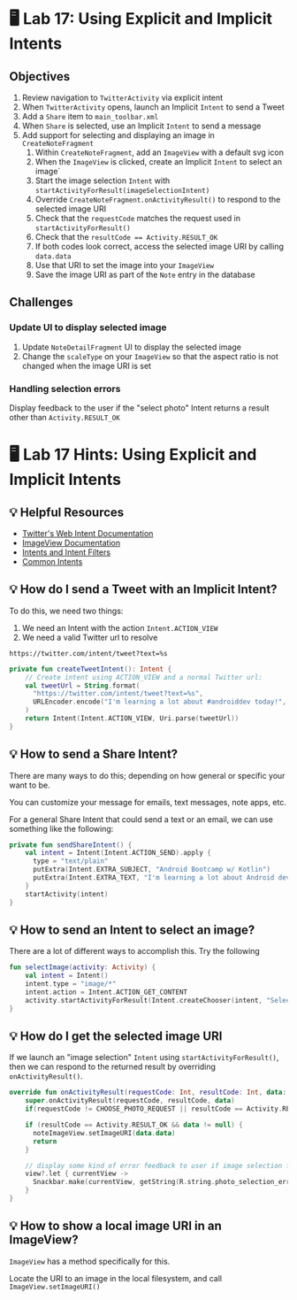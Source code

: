 # 🖥 Lab 17: Using Explicit and Implicit Intents

## Objectives
1. Review navigation to `TwitterActivity` via explicit intent
2. When `TwitterActivity` opens, launch an Implicit `Intent` to send a Tweet
3. Add a `Share` item to `main_toolbar.xml`
4. When `Share` is selected, use an Implicit `Intent` to send a message
5. Add support for selecting and displaying an image in `CreateNoteFragment`
    1. Within `CreateNoteFragment`, add an `ImageView` with a default svg icon
    2. When the `ImageView` is clicked, create an Implicit `Intent` to select an image`
    3. Start the image selection `Intent` with `startActivityForResult(imageSelectionIntent)`
    4. Override `CreateNoteFragment.onActivityResult()` to respond to the selected image URI
    5. Check that the `requestCode` matches the request used in `startActivityForResult()`
    6. Check that the `resultCode == Activity.RESULT_OK`
    7. If both codes look correct, access the selected image URI by calling `data.data`
    8. Use that URI to set the image into your `ImageView`
    9. Save the image URI as part of the `Note` entry in the database

## Challenges

### Update UI to display selected image
1. Update `NoteDetailFragment` UI to display the selected image
2. Change the `scaleType` on your `ImageView` so that the aspect ratio is not changed when the image URI is set

### Handling selection errors
Display feedback to the user if the "select photo" Intent returns a result other than `Activity.RESULT_OK`

# 🖥 Lab 17 Hints: Using Explicit and Implicit Intents

## 💡 Helpful Resources
- [Twitter's Web Intent Documentation](https://developer.twitter.com/en/docs/twitter-for-websites/tweet-button/guides/web-intent)
- [ImageView Documentation](https://developer.android.com/reference/android/widget/ImageView#setImageURI(android.net.Uri))
- [Intents and Intent Filters](https://developer.android.com/guide/components/intents-filters)
- [Common Intents](https://developer.android.com/guide/components/intents-common~~~~)

## 💡 How do I send a Tweet with an Implicit Intent?
To do this, we need two things:
1. We need an Intent with the action `Intent.ACTION_VIEW`
2. We need a valid Twitter url to resolve

`https://twitter.com/intent/tweet?text=%s`

```kotlin
private fun createTweetIntent(): Intent {
    // Create intent using ACTION_VIEW and a normal Twitter url:
    val tweetUrl = String.format(
      "https://twitter.com/intent/tweet?text=%s",
      URLEncoder.encode("I'm learning a lot about #androiddev today!", "UTF-8")
    )
    return Intent(Intent.ACTION_VIEW, Uri.parse(tweetUrl))
}
```

## 💡 How to send a Share Intent?
There are many ways to do this; depending on how general or specific your want to be.

You can customize your message for emails, text messages, note apps, etc.

For a general Share Intent that could send a text or an email, we can use something like the following:
```kotlin
private fun sendShareIntent() {
    val intent = Intent(Intent.ACTION_SEND).apply {
      type = "text/plain"
      putExtra(Intent.EXTRA_SUBJECT, "Android Bootcamp w/ Kotlin")
      putExtra(Intent.EXTRA_TEXT, "I'm learning a lot about Android development today!!")
    }
    startActivity(intent)
}
```

## 💡 How to send an Intent to select an image?
There are a lot of different ways to accomplish this.
Try the following
```kotlin
fun selectImage(activity: Activity) {
    val intent = Intent()
    intent.type = "image/*"
    intent.action = Intent.ACTION_GET_CONTENT
    activity.startActivityForResult(Intent.createChooser(intent, "Select Picture"), CHOOSE_PHOTO_REQUEST)
}
```

## 💡 How do I get the selected image URI
If we launch an "image selection" `Intent` using `startActivityForResult()`, then we can respond to the returned result by overriding `onActivityResult()`.

```kotlin
override fun onActivityResult(requestCode: Int, resultCode: Int, data: Intent?) {
    super.onActivityResult(requestCode, resultCode, data)
    if(requestCode != CHOOSE_PHOTO_REQUEST || resultCode == Activity.RESULT_CANCELED) return

    if (resultCode == Activity.RESULT_OK && data != null) {
      noteImageView.setImageURI(data.data)
      return
    }

    // display some kind of error feedback to user if image selection failed
    view?.let { currentView ->
      Snackbar.make(currentView, getString(R.string.photo_selection_error), Snackbar.LENGTH_SHORT).show()
    }
}
```

## 💡 How to show a local image URI in an ImageView?
`ImageView` has a method specifically for this.

Locate the URI to an image in the local filesystem, and call `ImageView.setImageURI()`
